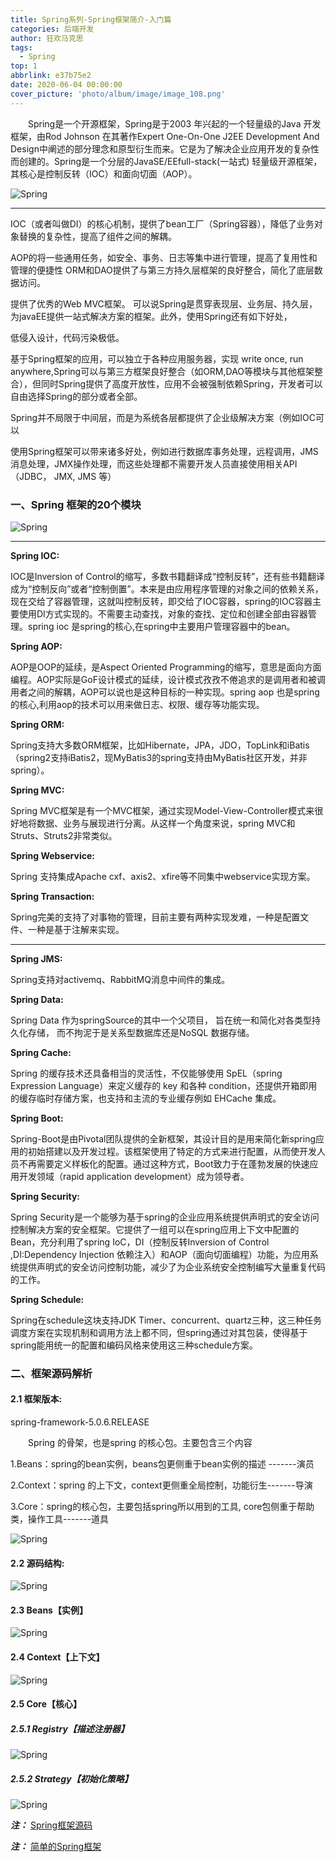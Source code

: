 ```yaml
---
title: Spring系列-Spring框架简介-入门篇
categories: 后端开发
author: 狂欢马克思
tags:
  - Spring
top: 1
abbrlink: e37b75e2
date: 2020-06-04 00:00:00
cover_picture: 'photo/album/image/image_108.png'
---
```



&emsp;&emsp;Spring是一个开源框架，Spring是于2003 年兴起的一个轻量级的Java 开发框架，由Rod Johnson 在其著作Expert One-On-One J2EE Development And Design中阐述的部分理念和原型衍生而来。它是为了解决企业应用开发的复杂性而创建的。Spring是一个分层的JavaSE/EEfull-stack(一站式) 轻量级开源框架，其核心是控制反转（IOC）和面向切面（AOP）。


<!-- more -->

![Spring](photo/album/image/image_108.png "Spring系列框架简介-入门篇")

---

IOC（或者叫做DI）的核心机制，提供了bean工厂（Spring容器），降低了业务对象替换的复杂性，提高了组件之间的解耦。

AOP的将一些通用任务，如安全、事务、日志等集中进行管理，提高了复用性和管理的便捷性
ORM和DAO提供了与第三方持久层框架的良好整合，简化了底层数据访问。

提供了优秀的Web MVC框架。
可以说Spring是贯穿表现层、业务层、持久层，为javaEE提供一站式解决方案的框架。此外，使用Spring还有如下好处，

低侵入设计，代码污染极低。

基于Spring框架的应用，可以独立于各种应用服务器，实现 write once, run anywhere,Spring可以与第三方框架良好整合（如ORM,DAO等模块与其他框架整合），但同时Spring提供了高度开放性，应用不会被强制依赖Spring，开发者可以自由选择Spring的部分或者全部。

Spring并不局限于中间层，而是为系统各层都提供了企业级解决方案（例如IOC可以

使用Spring框架可以带来诸多好处，例如进行数据库事务处理，远程调用，JMS消息处理，JMX操作处理，而这些处理都不需要开发人员直接使用相关API（JDBC， JMX, JMS 等）

### 一、Spring 框架的20个模块

![Spring](photo/album/image/image_110.png "Spring系列框架简介-入门篇")

---


**Spring IOC:**

IOC是Inversion of Control的缩写，多数书籍翻译成“控制反转”，还有些书籍翻译成为“控制反向”或者“控制倒置”。本来是由应用程序管理的对象之间的依赖关系，现在交给了容器管理，这就叫控制反转，即交给了IOC容器，spring的IOC容器主要使用DI方式实现的。不需要主动查找，对象的查找、定位和创建全部由容器管理。spring ioc 是spring的核心,在spring中主要用户管理容器中的bean。

 

**Spring AOP:**

AOP是OOP的延续，是Aspect Oriented Programming的缩写，意思是面向方面编程。AOP实际是GoF设计模式的延续，设计模式孜孜不倦追求的是调用者和被调用者之间的解耦，AOP可以说也是这种目标的一种实现。spring aop 也是spring的核心,利用aop的技术可以用来做日志、权限、缓存等功能实现。

 

**Spring ORM:**

Spring支持大多数ORM框架，比如Hibernate，JPA，JDO，TopLink和iBatis（spring2支持iBatis2，现MyBatis3的spring支持由MyBatis社区开发，并非spring）。

 

**Spring MVC:**

Spring MVC框架是有一个MVC框架，通过实现Model-View-Controller模式来很好地将数据、业务与展现进行分离。从这样一个角度来说，spring MVC和Struts、Struts2非常类似。

 

**Spring Webservice:**

Spring 支持集成Apache cxf、axis2、xfire等不同集中webservice实现方案。

 

**Spring Transaction:**

Spring完美的支持了对事物的管理，目前主要有两种实现发难，一种是配置文件、一种是基于注解来实现。

 ---
 

**Spring JMS:**

Spring支持对activemq、RabbitMQ消息中间件的集成。

 

**Spring Data:**

Spring Data 作为springSource的其中一个父项目， 旨在统一和简化对各类型持久化存储， 而不拘泥于是关系型数据库还是NoSQL 数据存储。

 

**Spring Cache:**

Spring 的缓存技术还具备相当的灵活性，不仅能够使用 SpEL（spring Expression Language）来定义缓存的 key 和各种 condition，还提供开箱即用的缓存临时存储方案，也支持和主流的专业缓存例如 EHCache 集成。

 

**Spring Boot:**

Spring-Boot是由Pivotal团队提供的全新框架，其设计目的是用来简化新spring应用的初始搭建以及开发过程。该框架使用了特定的方式来进行配置，从而使开发人员不再需要定义样板化的配置。通过这种方式，Boot致力于在蓬勃发展的快速应用开发领域（rapid application development）成为领导者。

 

**Spring Security:**

Spring Security是一个能够为基于spring的企业应用系统提供声明式的安全访问控制解决方案的安全框架。它提供了一组可以在spring应用上下文中配置的Bean，充分利用了spring IoC，DI（控制反转Inversion of Control ,DI:Dependency Injection 依赖注入）和AOP（面向切面编程）功能，为应用系统提供声明式的安全访问控制功能，减少了为企业系统安全控制编写大量重复代码的工作。

 

**Spring Schedule:**

Spring在schedule这块支持JDK Timer、concurrent、quartz三种，这三种任务调度方案在实现机制和调用方法上都不同，但spring通过对其包装，使得基于spring能用统一的配置和编码风格来使用这三种schedule方案。


### 二、框架源码解析

#### 2.1 **框架版本:** 

spring-framework-5.0.6.RELEASE

&emsp;&emsp;Spring 的骨架，也是spring 的核心包。主要包含三个内容

1.Beans：spring的bean实例，beans包更侧重于bean实例的描述 -------演员

2.Context：spring 的上下文，context更侧重全局控制，功能衍生-------导演

3.Core：spring的核心包，主要包括spring所以用到的工具, core包侧重于帮助类，操作工具-------道具 

![Spring](photo/album/image/image_111.png "Spring系列-IOC-开发篇")




#### 2.2 **源码结构:**

![Spring](photo/album/image/image_112.png "Spring系列-IOC-开发篇")

#### 2.3 Beans【实例】

![Spring](photo/album/image/image_113.png "Spring系列-IOC-开发篇")

#### 2.4 Context【上下文】
![Spring](photo/album/image/image_114.png "Spring系列-IOC-开发篇")

#### 2.5 Core【核心】

##### 2.5.1 Registry【描述注册器】

![Spring](photo/album/image/image_115.png "Spring系列-IOC-开发篇")

##### 2.5.2 Strategy【初始化策略】

![Spring](photo/album/image/image_116.png "Spring系列-IOC-开发篇")
 



***注：*** [Spring框架源码](https://github.com/Hosiang1026/spring-framework)

***注：*** [简单的Spring框架](https://github.com/Hosiang1026/simple-spring)



